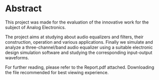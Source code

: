 # Abstract

This project was made for the evaluation of the innovative work for the subject of Analog Electronics.

The project aims at studying about audio equalizers and filters, their construction, operation and various applications. Finally we simulate and analyze a three-channel/band audio equalizer using a suitable electronic design simulation software and studying the corresponding input-output waveforms.

For further reading, please refer to the Report.pdf attached. Downloading the file recommended for best viewing experience.
